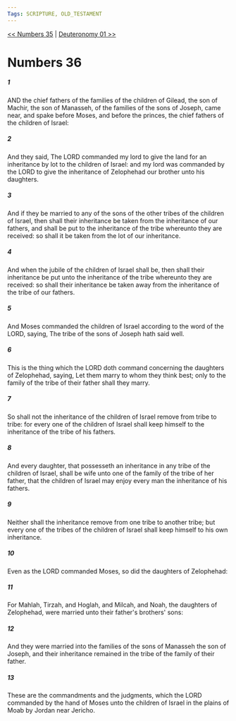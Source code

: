 ```yaml
---
Tags: SCRIPTURE, OLD_TESTAMENT
---
```


[<< Numbers 35](OLD_TESTAMENT/04_Numbers/Numbers_35.md) | [Deuteronomy 01 >>](OLD_TESTAMENT/05_Deuteronomy/Deuteronomy_01.md)

# Numbers 36

##### 1

AND the chief fathers of the families of the children of Gilead, the son of Machir, the son of Manasseh, of the families of the sons of Joseph, came near, and spake before Moses, and before the princes, the chief fathers of the children of Israel:

##### 2

And they said, The LORD commanded my lord to give the land for an inheritance by lot to the children of Israel: and my lord was commanded by the LORD to give the inheritance of Zelophehad our brother unto his daughters.

##### 3

And if they be married to any of the sons of the other tribes of the children of Israel, then shall their inheritance be taken from the inheritance of our fathers, and shall be put to the inheritance of the tribe whereunto they are received: so shall it be taken from the lot of our inheritance.

##### 4

And when the jubile of the children of Israel shall be, then shall their inheritance be put unto the inheritance of the tribe whereunto they are received: so shall their inheritance be taken away from the inheritance of the tribe of our fathers.

##### 5

And Moses commanded the children of Israel according to the word of the LORD, saying, The tribe of the sons of Joseph hath said well.

##### 6

This is the thing which the LORD doth command concerning the daughters of Zelophehad, saying, Let them marry to whom they think best; only to the family of the tribe of their father shall they marry.

##### 7

So shall not the inheritance of the children of Israel remove from tribe to tribe: for every one of the children of Israel shall keep himself to the inheritance of the tribe of his fathers.

##### 8

And every daughter, that possesseth an inheritance in any tribe of the children of Israel, shall be wife unto one of the family of the tribe of her father, that the children of Israel may enjoy every man the inheritance of his fathers.

##### 9

Neither shall the inheritance remove from one tribe to another tribe; but every one of the tribes of the children of Israel shall keep himself to his own inheritance.

##### 10

Even as the LORD commanded Moses, so did the daughters of Zelophehad:

##### 11

For Mahlah, Tirzah, and Hoglah, and Milcah, and Noah, the daughters of Zelophehad, were married unto their father's brothers' sons:

##### 12

And they were married into the families of the sons of Manasseh the son of Joseph, and their inheritance remained in the tribe of the family of their father.

##### 13

These are the commandments and the judgments, which the LORD commanded by the hand of Moses unto the children of Israel in the plains of Moab by Jordan near Jericho.
